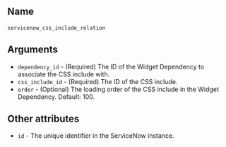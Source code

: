 ## Name

`servicenow_css_include_relation`

## Arguments

* `dependency_id` - (Required) The ID of the Widget Dependency to associate the CSS include with.
* `css_include_id` - (Required) The ID of the CSS include.
* `order` - (Optional) The loading order of the CSS include in the Widget Dependency. Default: 100.

## Other attributes
* `id` - The unique identifier in the ServiceNow instance.